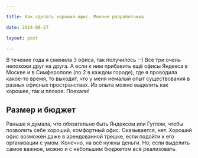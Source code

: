 ```yaml
---

title: Как сделать хороший офис. Мнение разработчика

date: 2014-08-27

layout: post

---
```

В течение года я сменила 3 офиса, так получилось :-) Все три очень непохожи друг на друга. А если к ним прибавить ещё
офисы Яндекса в Москве и в Симферополе (по 2 в каждом городе), где я проводила какое-то время, то выходит, что у меня
немалый опыт существования в разных офисных пространствах. Из опыта можно выделить как хорошее, так и плохое. Поехали!
<excerpt/>

## Размер и бюджет

Раньше я думала, что обязательно быть Яндексом или Гуглом, чтобы позволить себе хороший, комфортный офис. Оказывается,
нет. Хороший офис возможен даже в арендованной трешке, если подойти к его организации с умом. Конечно, на всё нужны
деньги. Но, если выделить самое важное, можно и с небольшим бюджетом всё реализовать.
